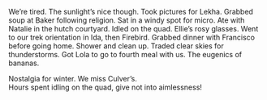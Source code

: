 We’re tired. The sunlight’s nice though. Took pictures for Lekha. Grabbed soup at Baker following religion. Sat in a windy spot for micro. Ate with Natalie in the hutch courtyard. Idled on the quad. Ellie’s rosy glasses. Went to our trek orientation in Ida, then Firebird. Grabbed dinner with Francisco before going home. Shower and clean up. Traded clear skies for thunderstorms. Got Lola to go to fourth meal with us. The eugenics of bananas. 

Nostalgia for winter. We miss Culver’s.   
Hours spent idling on the quad, give not into aimlessness\!
